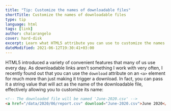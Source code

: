 ```yaml
---
title: "Tip: Customize the names of downloadable files"
shortTitle: Customize the names of downloadable files
type: tip
language: html
tags: [link]
author: chalarangelo
cover: hard-disk
excerpt: Learn what HTML5 attribute you can use to customize the names of your downloadable files with this quick tip.
dateModified: 2021-06-12T19:30:41+03:00
---
```


HTML5 introduced a variety of convenient features that many of us use every day. As downloadable links aren't something I work with very often, I recently found out that you can use the `download` attribute on an `<a>` element for much more than just making it trigger a download. In fact, you can pass it a string value that will act as the name of the downloadable file, effectively allowing you to customize its name:

```html
<!-- The downloaded file will be named 'June-2020.csv' -->
<a href="/data/2020/06/report.csv" download="June-2020.csv">June 2020</a>
```
